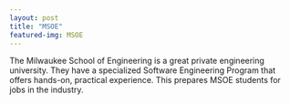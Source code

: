 ```yaml
---
layout: post
title: "MSOE"
featured-img: MSOE
---
```


<p>
The Milwaukee School of Engineering is a great private engineering university. They have a specialized Software Engineering Program that offers hands-on, practical experience. This prepares MSOE students for jobs in the industry.
</p>